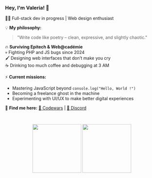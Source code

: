 ### Hey, I'm Valeria! 🚀  
👩‍💻 Full-stack dev in progress | Web design enthusiast  

💡 **My philosophy:**  
> "Write code like poetry – clean, expressive, and slightly chaotic."

🔥 **Surviving Epitech & Web@cadémie**  
💀 Fighting PHP and JS bugs since 2024  
🖌️ Designing web interfaces that don’t make you cry  
☕ Drinking too much coffee and debugging at 3 AM

  ⚡ **Current missions:**
- Mastering JavaScript beyond `console.log("Hello, World !")`
- Becoming a freelance ghost in the machine
- Experimenting with UI/UX to make better digital experiences  

📌 **Find me here:**
[🥋 Codewars](https://www.codewars.com/users/vallery_ik) | [💬 Discord](https://discordapp.com/users/1037635044216406057) 

&nbsp;

<p align="center">
  <img height="160em" src="https://github-readme-stats.vercel.app/api?username=Valleryikl&theme=algolia"/>
  <img height="160em" src="https://github-readme-stats.vercel.app/api/top-langs/?username=Valleryikl&langs_count=20&layout=compact&theme=algolia"/>
</p>

